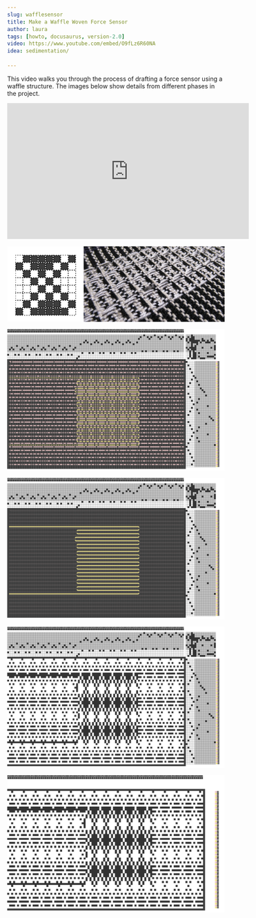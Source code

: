 ```yaml
---
slug: wafflesensor
title: Make a Waffle Woven Force Sensor
author: laura
tags: [howto, docusaurus, version-2.0]
video: https://www.youtube.com/embed/O9fLz6R60NA
idea: sedimentation/ 

---
```



<p></p>

This video walks you through the process of drafting a force sensor using a waffle structure. The images below show details from different phases in the project.

<iframe width="560" height="315" src="https://www.youtube.com/embed/O9fLz6R60NA" title="YouTube video player" frameborder="0" allow="accelerometer; autoplay; clipboard-write; encrypted-media; gyroscope; picture-in-picture; web-share" allowfullscreen></iframe>


![multcomponent](./img/multicomponent_stitch.png)

![image](./img/waffle-force-sensor-all.jpg) 

![image](./img/waffle-force-sensor-circuit.jpg) 

![image](./img/waffle-force-sensor-draft.jpg) 

![image](./img/waffle-force-sensor.jpg)
